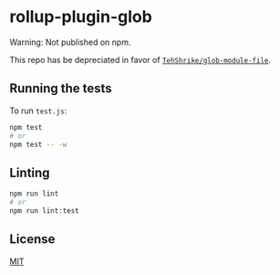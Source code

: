 # rollup-plugin-glob

Warning: Not published on npm.

This repo has be depreciated in favor of [`TehShrike/glob-module-file`](https://github.com/TehShrike/glob-module-file).

## Running the tests

To run `test.js`:

```sh
npm test
# or
npm test -- -w
```

## Linting

```sh
npm run lint
# or
npm run lint:test
```

## License

[MIT](/LICENSE)
